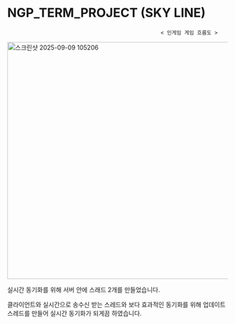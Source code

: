 # NGP_TERM_PROJECT (SKY LINE)

                                                     < 인게임 게임 흐름도 >


<img width="748" height="543" alt="스크린샷 2025-09-09 105206" src="https://github.com/user-attachments/assets/52c6cc22-6295-45fa-83d5-b71dfd5e2ce9" />



실시간 동기화를 위해 서버 안에 스래드 2개를 만들었습니다.


클라이언트와 실시간으로 송수신 받는 스레드와 보다 효과적인 동기화를 위해 업데이트 스레드를 만들어 실시간 동기화가 되게끔 하였습니다.

